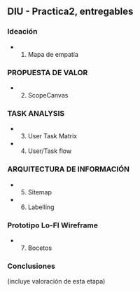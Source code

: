## DIU - Practica2, entregables

### Ideación 
* 1. Mapa de empatía 

### PROPUESTA DE VALOR
* 2. ScopeCanvas


### TASK ANALYSIS

* 3. User Task Matrix 
* 4. User/Task flow


### ARQUITECTURA DE INFORMACIÓN

* 5. Sitemap 
* 6. Labelling 


### Prototipo Lo-FI Wireframe 
* 7. Bocetos

### Conclusiones  
(incluye valoración de esta etapa)
